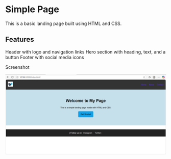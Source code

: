 # Simple Page

This is a basic landing page built using HTML and CSS.

## Features

Header with logo and navigation links
 Hero section with heading, text, and a button
 Footer with social media icons
 

Screenshot

![Landing Page Screenshot](screenshot.png)


